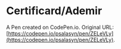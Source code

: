 # Certificard/Ademir

A Pen created on CodePen.io. Original URL: [https://codepen.io/psalasyn/pen/ZELeVLy](https://codepen.io/psalasyn/pen/ZELeVLy).


